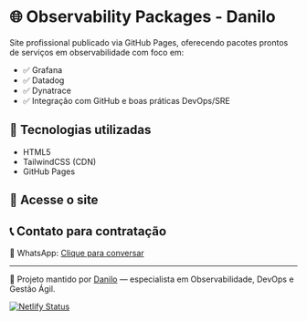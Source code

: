 # 🌐 Observability Packages - Danilo

Site profissional publicado via GitHub Pages, oferecendo pacotes prontos de serviços em observabilidade com foco em:

- ✅ Grafana
- ✅ Datadog
- ✅ Dynatrace
- ✅ Integração com GitHub e boas práticas DevOps/SRE

## 🚀 Tecnologias utilizadas

- HTML5
- TailwindCSS (CDN)
- GitHub Pages

## 🔗 Acesse o site

[Clique aqui para visualizar o site -- 👉👉👉👉]: (https://danilo-observability.netlify.app/)

## 📞 Contato para contratação

📲 WhatsApp: [Clique para conversar](https://wa.me/5511941294343)

---

🔧 Projeto mantido por [Danilo](https://github.com/Danilo282) — especialista em Observabilidade, DevOps e Gestão Ágil.

[![Netlify Status](https://api.netlify.com/api/v1/badges/852f9d5f-7ab6-4617-83f5-41fd30009021/deploy-status)](https://app.netlify.com/projects/danilo-observability/deploys)
